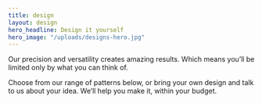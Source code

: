 ```yaml
---
title: design
layout: design
hero_headline: Design it yourself
hero_image: "/uploads/designs-hero.jpg"
---
```


Our precision and versatility creates amazing results. Which means you’ll be limited only by what you can think of.

Choose from our range of patterns below, or bring your own design and talk to us about your idea. We’ll help you make it, within your budget.
